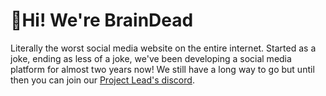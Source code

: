 # 👋Hi! We're BrainDead

Literally the worst social media website on the entire internet.
Started as a joke, ending as less of a joke, we've been developing a social media platform for almost two years now! We still have a long way to go but until then you can join our [Project Lead's discord](https://discord.gg/tKFMy85).
